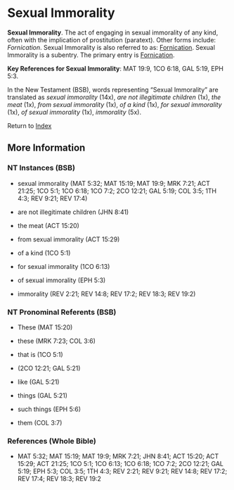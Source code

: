 # Sexual Immorality
**Sexual Immorality**. 
The act of engaging in sexual immorality of any kind, often with the implication of prostitution (paratext). 
Other forms include: 
*Fornication*. 
Sexual Immorality is also referred to as: 
[Fornication](Fornication.md). 
Sexual Immorality is a subentry. The primary entry is 
[Fornication](Fornication.md). 


**Key References for Sexual Immorality**: 
MAT 19:9, 1CO 6:18, GAL 5:19, EPH 5:3. 




In the New Testament (BSB), words representing “Sexual Immorality” are translated as 
*sexual immorality* (14x), *are not illegitimate children* (1x), *the meat* (1x), *from sexual immorality* (1x), *of a kind* (1x), *for sexual immorality* (1x), *of sexual immorality* (1x), *immorality* (5x). 


Return to [Index](00-Index.md)

## More Information

### NT Instances (BSB)

* sexual immorality (MAT 5:32; MAT 15:19; MAT 19:9; MRK 7:21; ACT 21:25; 1CO 5:1; 1CO 6:18; 1CO 7:2; 2CO 12:21; GAL 5:19; COL 3:5; 1TH 4:3; REV 9:21; REV 17:4)

* are not illegitimate children (JHN 8:41)

* the meat (ACT 15:20)

* from sexual immorality (ACT 15:29)

* of a kind (1CO 5:1)

* for sexual immorality (1CO 6:13)

* of sexual immorality (EPH 5:3)

* immorality (REV 2:21; REV 14:8; REV 17:2; REV 18:3; REV 19:2)



### NT Pronominal Referents (BSB)

* These (MAT 15:20)

* these (MRK 7:23; COL 3:6)

* that is (1CO 5:1)

*  (2CO 12:21; GAL 5:21)

* like (GAL 5:21)

* things (GAL 5:21)

* such things (EPH 5:6)

* them (COL 3:7)



### References (Whole Bible)

* MAT 5:32; MAT 15:19; MAT 19:9; MRK 7:21; JHN 8:41; ACT 15:20; ACT 15:29; ACT 21:25; 1CO 5:1; 1CO 6:13; 1CO 6:18; 1CO 7:2; 2CO 12:21; GAL 5:19; EPH 5:3; COL 3:5; 1TH 4:3; REV 2:21; REV 9:21; REV 14:8; REV 17:2; REV 17:4; REV 18:3; REV 19:2



